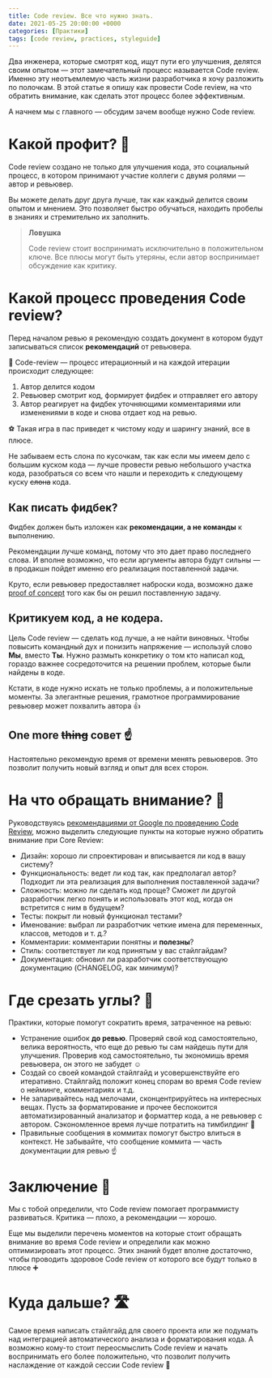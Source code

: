 ```yaml
---
title: Code review. Все что нужно знать.
date: 2021-05-25 20:00:00 +0000
categories: [Практики]
tags: [code review, practices, styleguide]
---
```


Два инженера, которые смотрят код, ищут пути его улучшения, делятся своим опытом — этот замечательный процесс называется Code review. Именно эту неотъемлемую часть жизни разработчика я хочу разложить по полочкам. В этой статье я опишу как провести Code review, на что обратить внимание, как сделать этот процесс более эффективным.

А начнем мы с главного — обсудим зачем вообще нужно Code review.

# Какой профит? 🎯

Code review создано не только для улучшения кода, это социальный процесс, в котором принимают участие коллеги с двумя ролями — автор и ревьювер. 

Вы можете делать друг друга лучше, так как каждый делится своим опытом и мнением. Это позволяет быстро обучаться, находить пробелы в знаниях и стремительно их заполнить.

> **Ловушка**
>
>Code review стоит воспринимать исключительно в положительном ключе. Все плюсы могут быть утеряны, если автор воспринимает обсуждение как критику.


# Какой процесс проведения Code review?

Перед началом ревью я рекомендую создать документ в котором будут записываться список **рекомендаций** от ревьювера.

🔄 Code-review — процесс итерационный и на каждой итерации происходит следующее:

1. Автор делится кодом
2. Ревьювер смотрит код, формирует фидбек и отправляет его автору
3. Автор реагирует на фидбек уточняющими комментариями или изменениями в коде и снова отдает код на ревью.

⚽️ Такая игра в пас приведет к чистому коду и шарингу знаний, все в плюсе.

Не забываем есть слона по кусочкам, так как если мы имеем дело с большим куском кода — лучше провести ревью небольшого участка кода, разобраться со всем что нашли и  переходить к следующему куску ~~слона~~ кода.

## Как писать фидбек?

Фидбек должен быть изложен как **рекомендации, а не команды** к выполнению.

Рекомендации лучше команд, потому что это дает право последнего слова. И вполне возможно, что если аргументы автора будут сильны — в продакшн пойдет именно его реализация поставленной задачи.

Круто, если ревьювер предоставляет наброски кода, возможно даже [proof of concept](https://ru.wikipedia.org/wiki/Проверка_концепции) того как бы он решил поставленную задачу.

## Критикуем код, а не кодера.

Цель Code review — сделать код лучше, а не найти виновных. 
Чтобы повысить командный дух и понизить напряжение — используй слово **Мы**, вместо **Ты**. Нужно размыть конкретику о том кто написал код, гораздо важнее сосредоточится на решении проблем, которые были найдены в коде.

Кстати, в коде нужно искать не только проблемы, а и положительные моменты. За элегантные решения, грамотное программирование ревьювер может похвалить автора 👍

## One more ~~thing~~ совет ☝️

Настоятельно рекомендую время от времени менять ревьюверов. Это позволит получить новый взгляд и опыт для всех сторон.

# На что обращать внимание? 🧐

Руководствуясь [рекомендациями от Google по проведению Code Review](https://google.github.io/eng-practices/review/), можно выделить следующие пункты на которые нужно обратить внимание при Core Review:

- Дизайн: хорошо ли спроектирован и вписывается ли код в вашу систему?
- Функциональность: ведет ли код так, как предполагал автор? Подходит ли эта реализация для выполнения поставленной задачи?
- Сложность: можно ли сделать код проще? Сможет ли другой разработчик легко понять и использовать этот код, когда он встретится с ним в будущем?
- Тесты: покрыт ли новый функционал тестами?
- Именование: выбрал ли разработчик четкие имена для переменных, классов, методов и т. д.?
- Комментарии: комментарии понятны и **полезны**?
- Стиль: соответствует ли код принятым у вас стайлгайдам?
- Документация: обновил ли разработчик соответствующую документацию (CHANGELOG, как минимум)?

# Где срезать углы? 📐

Практики, которые помогут сократить время, затраченное на ревью:

- Устранение ошибок **до ревью**. Проверяй свой код самостоятельно, велика вероятность, что еще до ревью ты сам найдешь пути для улучшения. Проверив код самостоятельно, ты экономишь время ревьювера, он этого не забудет ☺️
- Создай со своей командой стайлгайд и усовершенствуйте его итеративно. Стайлгайд положит конец спорам во время Code review о нейминге, комментариях и т.д.
- Не запаривайтесь над мелочами, сконцентрируйтесь на интересных вещах. Пусть за форматирование и прочее беспокоится автоматизированный анализатор и форматтер кода, а не ревьювер с автором. Сэкономленное время лучше потратить на тимбилдинг 🍻
- Правильные сообщения в коммитах помогут быстро влиться в контекст. Не забывайте, что сообщение коммита — часть документации для ревью ☝️

# Заключение 🔑

Мы с тобой определили, что Code review помогает программисту развиваться. Критика — плохо, а рекомендации — хорошо. 

Еще мы выделили перечень моментов на которые стоит обращать внимание во время Code review и определили как можно оптимизировать этот процесс. Этих знаний будет вполне достаточно, чтобы проводить здоровое Code review от которого все будут только в плюсе ➕

# Куда дальше? 🛣

Самое время написать стайлгайд для своего проекта или же подумать над интеграцией автоматического анализа и форматирования кода. А возможно кому-то стоит переосмыслить Code review и начать воспринимать его более положительно, что позволит получить наслаждение от каждой сессии Code review 🤘
